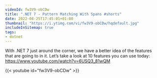 ```yaml
---
videoId: fw3V9-obCDw
title: ".NET 7 - Pattern Matching With Spans #shorts"
date: 2022-08-25T17:45:01+01:00
thumbnail: "https://i.ytimg.com/vi/fw3V9-obCDw/hqdefault.jpg"
includeInSitemap: true
tags:
- dotnet
---
```


With .NET 7 just around the corner, we have a better idea of the features that are going to in it. Let’s take a look at 10 features you can use today: <https://www.youtube.com/watch?v=6USQ3_81wQM>

<!--more-->

{{< youtube id="fw3V9-obCDw" >}}
